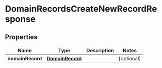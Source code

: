 

# DomainRecordsCreateNewRecordResponse


## Properties

| Name | Type | Description | Notes |
|------------ | ------------- | ------------- | -------------|
|**domainRecord** | [**DomainRecord**](DomainRecord.md) |  |  [optional] |



